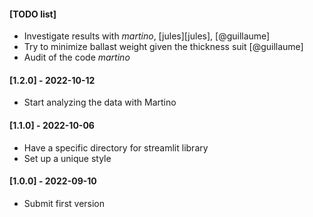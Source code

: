 #### [TODO list]

- Investigate results with *martino*, [jules][jules], [@guillaume]
- Try to minimize ballast weight given the thickness suit [@guillaume]
- Audit of the code *martino*

#### [1.2.0] - 2022-10-12
- Start analyzing the data with Martino

#### [1.1.0] - 2022-10-06
- Have a specific directory for streamlit library
- Set up a unique style

#### [1.0.0] - 2022-09-10
- Submit first version
 